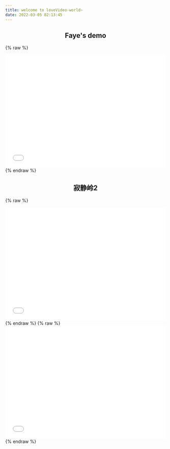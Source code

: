 ```yaml
---
title: welcome to loveVideo-world~
date: 2022-03-05 02:13:45
---
```


## <center>Faye's demo</center>

  {% raw %}
    <div style="position: relative; width: 100%; height: 0; padding-bottom: 70%; ">
      <iframe src="//player.bilibili.com/player.html?aid=285574699&bvid=BV1Uf4y1m7uC&cid=187601005&page=1" scrolling="no" border="0" frameborder="no" framespacing="0" allowfullscreen="true" style="position: absolute; width: 100%; height: 100%; Left: 0; top: 0;" preload="auto" controls autoplay>
      </iframe>
    </div>
  {% endraw %}
## <center> 寂静岭2</center>
  {% raw %}
    <div style="position: relative; width: 100%; height: 0; padding-bottom: 70%;">
      <iframe src="//player.bilibili.com/player.html?aid=336918&bvid=BV1tx411F7bx&cid=525186&page=1" scrolling="no" border="0" frameborder="no" framespacing="0" allowfullscreen="true" style="position: absolute; width: 100%; height: 100%; Left: 0; top: 0;" >
      </iframe>
    </div>
  {% endraw %}
  {% raw %}
    <div style="position: relative; width: 100%; height: 0; padding-bottom: 70%; ">
      <iframe src="//player.bilibili.com/player.html?aid=799163960&bvid=BV1iy4y1Y7HB&cid=295818221&page=1" scrolling="no" border="0" frameborder="no" framespacing="0" allowfullscreen="true" style="position: absolute; width: 100%; height: 100%; Left: 0; top: 0;" controls autoplay>
      </iframe>
    </div>
  {% endraw %}

